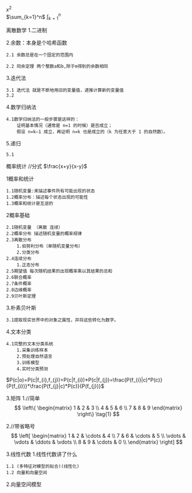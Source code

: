 <!--
 * @Description: 
 * @Author: kankandage
 * @Date: 2020-05-28 10:37:32
 * @LastEditTime: 2020-06-01 10:36:59
 * @LastEditors: kankan
--> 
$x^{2}$  
$\sum_{k=1}^n$
$\int_{k=1}^n$

离散数学
1.二进制
    

2.余数：本身是个哈希函数
    
    2.1 余数总是在一个固定的范围内
    
    2.2 同余定理 两个整数a和b,除于m得到的余数相同

3.迭代法

    3.1 迭代法 就是不断地用旧的变量值，递推计算新的变量值
    3.2

4.数学归纳法

    4.1数学归纳法的一般步骤是这样的：
        证明基本情况（通常是 n=1 的时候）是否成立；
        假设 n=k−1 成立，再证明 n=k 也是成立的（k 为任意大于 1 的自然数）。

5.递归

    5.1

概率统计
//分式
$\frac{x+y}{x-y}$ 

1概率和统计

    1.1随机变量:来描述事件所有可能出现的状态
    1.2概率分布：描述每个状态出现的可能性
    1.3概率和统计是互逆的

2概率基础

    2.1随机变量 （离散 连续）
    2.2概率分布 描述随机变量的概率规律
    2.3离散分布
        1.伯努利分布（单随机变量分布）
        2.分类分布
    2.4连续分布
        1.正态分布
    2.5期望值 每次随机结果的出现概率乘以其结果的总和
    2.6联合概率
    2.7条件概率
    2.8边缘概率
    2.9贝叶斯定理

3.朴素贝叶斯

    3.1提取现实世界中的对象之属性，并将这些转化为数字。

4.文本分类

    4.1完整的文本分类系统
        1.采集训练样本
        2.预处理自然语言
        3.训练模型
        4.实时分类预测
$P(c|o)=P(c|f_{i},f_{j})=P(c|f_{i})*P(c|f_{j})=\frac{P(f_{i}|c)*P(c)}{P(f_{i})}*\frac{P(f_{j}|c)*P(c)}{P(f_{j})}$

3.矩阵
1.//简单
$$
 \left\{
 \begin{matrix}
   1 & 2 & 3 \\
   4 & 5 & 6 \\
   7 & 8 & 9
  \end{matrix}
  \right\} \tag{1}
$$

2.//带省略号
$$
\left[
\begin{matrix}
 1      & 2      & \cdots & 4      \\
 7      & 6      & \cdots & 5      \\
 \vdots & \vdots & \ddots & \vdots \\
 8      & 9      & \cdots & 0      \\
\end{matrix}
\right]
$$

3.线性代数
1.线性代数讲了什么

    1.1 (多特征对模型的拟合)(线性化)
    1.2 向量和向量空间

2.向量空间模型


